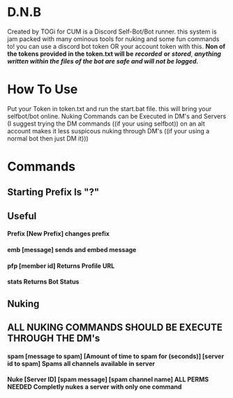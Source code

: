 # D.N.B
Created by TOGi for CUM
is a Discord Self-Bot/Bot runner. this system is jam packed with many ominous tools for nuking and some fun commands to!
you can use a discord bot token OR your account token with this. 
**Non of the tokens provided in the token.txt will be** ***recorded*** **or** ***stored***, ***anything written within the files of the bot are safe and will not be logged.***
# How To Use
Put your Token in token.txt and run the start.bat file. this will bring your selfbot/bot online.
Nuking Commands can be Executed in DM's and Servers (I suggest trying the DM commands ((if your using selfbot)) on an alt account makes it less suspicous nuking through DM's ((if your using a normal bot then just DM it)))
# Commands
## Starting Prefix Is "?"
## Useful
#### Prefix \[New Prefix] changes prefix
#### emb \[message] sends and embed message
#### pfp \[member id] Returns Profile URL
#### stats Returns Bot Status
## Nuking
## ALL NUKING COMMANDS SHOULD BE EXECUTE THROUGH THE DM's
#### spam \[message to spam] \[Amount of time to spam for (seconds)] \[server id to spam] Spams all channels available in server
#### Nuke \[Server ID] \[spam message] \[spam channel name] **ALL PERMS NEEDED** Completly nukes a server with only one command
